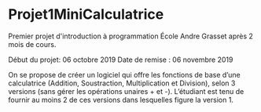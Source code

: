 # Projet1MiniCalculatrice

Premier projet d'introduction à programmation École Andre Grasset après 2 mois de cours.

Début du projet: 06 octobre 2019
Date de remise : 06 novembre 2019

On se propose de créer un logiciel qui offre les fonctions de base d’une calculatrice (Addition, Soustraction, Multiplication et Division), selon 3 versions (sans gérer les opérations unaires + et -).
L’étudiant est tenu de fournir au moins 2 de ces versions dans lesquelles figure la version 1.
